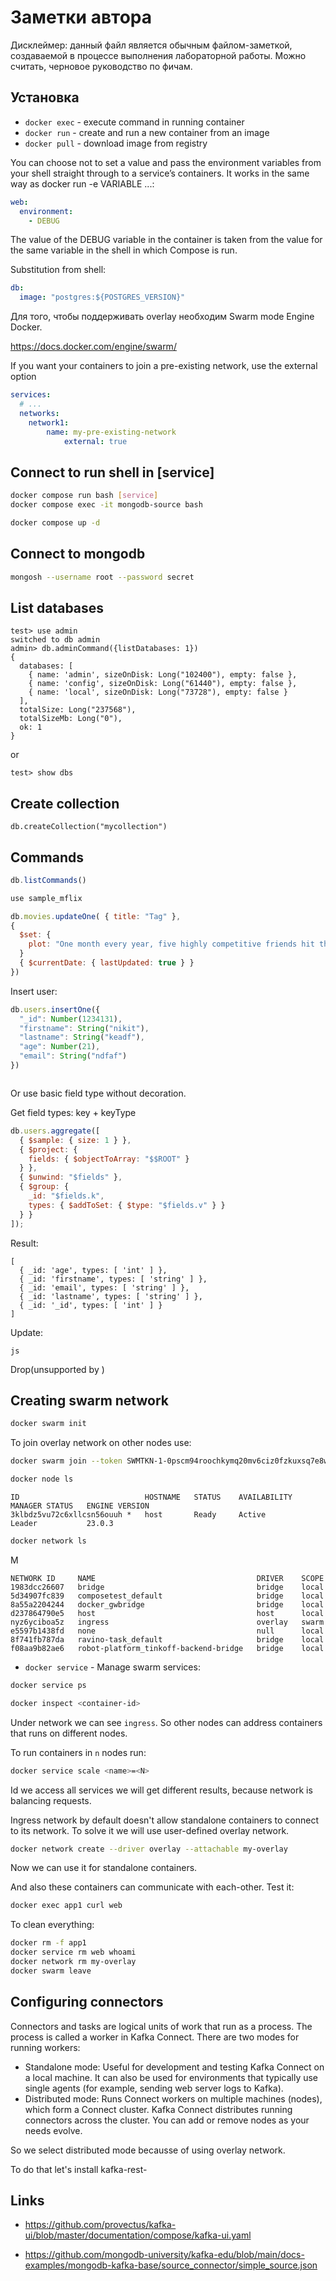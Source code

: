 # Заметки автора 

Дисклеймер: данный файл является обычным файлом-заметкой, создаваемой в процессе выполнения лабораторной работы. Можно считать, черновое руководство по фичам.

## Установка

* `docker exec` - execute command in running container
* `docker run` - create and run a new container from an image
* `docker pull` - download image from registry

You can choose not to set a value and pass the environment variables from your shell straight through to a service’s containers. It works in the same way as docker run -e VARIABLE ...:

```yaml
web:
  environment:
    - DEBUG
```

The value of the DEBUG variable in the container is taken from the value for the same variable in the shell in which Compose is run.

Substitution from shell:

```yaml
db:
  image: "postgres:${POSTGRES_VERSION}"
```

Для того, чтобы поддерживать overlay необходим Swarm mode Engine Docker.

https://docs.docker.com/engine/swarm/


If you want your containers to join a pre-existing network, use the external option

```yaml
services:
  # ...
  networks:
    network1:
        name: my-pre-existing-network
            external: true

```

## Connect to run shell in [service]

```sh
docker compose run bash [service]
docker compose exec -it mongodb-source bash
```

```sh
docker compose up -d
```

## Connect to mongodb

```sh
mongosh --username root --password secret
```

## List databases

```
test> use admin
switched to db admin
admin> db.adminCommand({listDatabases: 1})
{
  databases: [
    { name: 'admin', sizeOnDisk: Long("102400"), empty: false },
    { name: 'config', sizeOnDisk: Long("61440"), empty: false },
    { name: 'local', sizeOnDisk: Long("73728"), empty: false }
  ],
  totalSize: Long("237568"),
  totalSizeMb: Long("0"),
  ok: 1
}
```

or 

```
test> show dbs
```

## Create collection

```
db.createCollection("mycollection")
```

## Commands

```js
db.listCommands()
```

```js
use sample_mflix

db.movies.updateOne( { title: "Tag" },
{
  $set: {
    plot: "One month every year, five highly competitive friends hit the ground running for a no-holds-barred game of tag"
  }
  { $currentDate: { lastUpdated: true } }
})
```

Insert user:

```js
db.users.insertOne({
  "_id": Number(1234131),
  "firstname": String("nikit"),
  "lastname": String("keadf"),
  "age": Number(21),
  "email": String("ndfaf")
})
```

```js

```

Or use basic field type without decoration.

Get field types: key + keyType

```js
db.users.aggregate([
  { $sample: { size: 1 } },
  { $project: { 
    fields: { $objectToArray: "$$ROOT" } 
  } },
  { $unwind: "$fields" },
  { $group: {
    _id: "$fields.k",
    types: { $addToSet: { $type: "$fields.v" } }
  } }
]);
```

Result:

```
[
  { _id: 'age', types: [ 'int' ] },
  { _id: 'firstname', types: [ 'string' ] },
  { _id: 'email', types: [ 'string' ] },
  { _id: 'lastname', types: [ 'string' ] },
  { _id: '_id', types: [ 'int' ] }
]
```

Update:

```js```

Drop(unsupported by )

## Creating swarm network

```sh
docker swarm init
```

To join overlay network on other nodes use:

```sh
docker swarm join --token SWMTKN-1-0pscm94roochkymq20mv6ciz0fzkuxsq7e8wxa0xjiowj7l58e-b1fkhapij0h1xc152603mdtpc 192.168.197.72:2377
```

```sh
docker node ls
```

```
ID                            HOSTNAME   STATUS    AVAILABILITY   MANAGER STATUS   ENGINE VERSION
3klbdz5vu72c6xllcsn56ouuh *   host       Ready     Active         Leader           23.0.3
```

```sh
docker network ls
```

M

```
NETWORK ID     NAME                                    DRIVER    SCOPE
1983dcc26607   bridge                                  bridge    local
5d34907fc839   composetest_default                     bridge    local
8a55a2204244   docker_gwbridge                         bridge    local
d237864790e5   host                                    host      local
nyz6yciboa5z   ingress                                 overlay   swarm
e5597b1438fd   none                                    null      local
8f741fb787da   ravino-task_default                     bridge    local
f08aa9b82ae6   robot-platform_tinkoff-backend-bridge   bridge    local
```

* `docker service` - Manage swarm services:

```sh
docker service ps
```

```sh
docker inspect <container-id>
```

Under network we can see `ingress`. So other nodes can address containers that runs on different nodes.

To run containers in `n` nodes run:

```sh
docker service scale <name>=<N>
```

Id we access all services we will get different results, because network is balancing requests.

Ingress network by default doesn't allow standalone containers to connect to its network. To solve it we will use user-defined overlay network.

```sh
docker network create --driver overlay --attachable my-overlay
```

Now we can use it for standalone containers.

And also these containers can communicate with each-other. Test it:

```sh
docker exec app1 curl web
```

To clean everything:
```sh
docker rm -f app1
docker service rm web whoami
docker network rm my-overlay
docker swarm leave
```

## Configuring connectors

Connectors and tasks are logical units of work that run as a process. The process is called a worker in Kafka Connect. There are two modes for running workers:

* Standalone mode: Useful for development and testing Kafka Connect on a local machine. It can also be used for environments that typically use single agents (for example, sending web server logs to Kafka).
* Distributed mode: Runs Connect workers on multiple machines (nodes), which form a Connect cluster. Kafka Connect distributes running connectors across the cluster. You can add or remove nodes as your needs evolve.

So we select distributed mode becausse of using overlay network.

To do that let's install kafka-rest-

## Links

* https://github.com/provectus/kafka-ui/blob/master/documentation/compose/kafka-ui.yaml

* https://github.com/mongodb-university/kafka-edu/blob/main/docs-examples/mongodb-kafka-base/source_connector/simple_source.json
